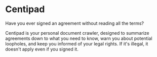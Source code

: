 # Centipad

Have you ever signed an agreement without reading all the terms?

Centipad is your personal document crawler, designed to summarize agreements down to what you need to know, warn you about potential loopholes, and keep you informed of your legal rights. If it's illegal, it doesn't apply even if you signed it.
